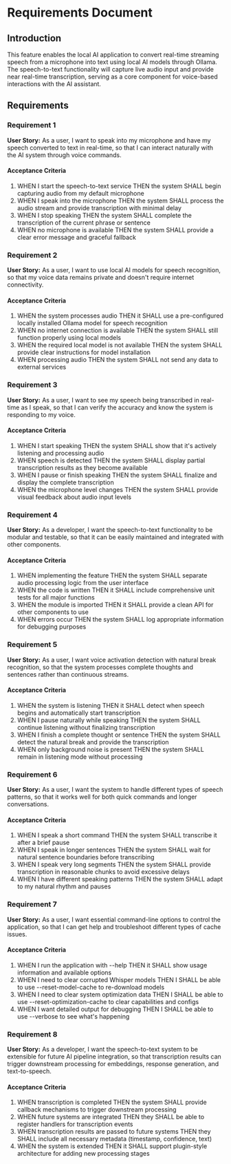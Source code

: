 # Requirements Document

## Introduction

This feature enables the local AI application to convert real-time streaming speech from a microphone into text using local AI models through Ollama. The speech-to-text functionality will capture live audio input and provide near real-time transcription, serving as a core component for voice-based interactions with the AI assistant.

## Requirements

### Requirement 1

**User Story:** As a user, I want to speak into my microphone and have my speech converted to text in real-time, so that I can interact naturally with the AI system through voice commands.

#### Acceptance Criteria

1. WHEN I start the speech-to-text service THEN the system SHALL begin capturing audio from my default microphone
2. WHEN I speak into the microphone THEN the system SHALL process the audio stream and provide transcription with minimal delay
3. WHEN I stop speaking THEN the system SHALL complete the transcription of the current phrase or sentence
4. WHEN no microphone is available THEN the system SHALL provide a clear error message and graceful fallback

### Requirement 2

**User Story:** As a user, I want to use local AI models for speech recognition, so that my voice data remains private and doesn't require internet connectivity.

#### Acceptance Criteria

1. WHEN the system processes audio THEN it SHALL use a pre-configured locally installed Ollama model for speech recognition
2. WHEN no internet connection is available THEN the system SHALL still function properly using local models
3. WHEN the required local model is not available THEN the system SHALL provide clear instructions for model installation
4. WHEN processing audio THEN the system SHALL not send any data to external services

### Requirement 3

**User Story:** As a user, I want to see my speech being transcribed in real-time as I speak, so that I can verify the accuracy and know the system is responding to my voice.

#### Acceptance Criteria

1. WHEN I start speaking THEN the system SHALL show that it's actively listening and processing audio
2. WHEN speech is detected THEN the system SHALL display partial transcription results as they become available
3. WHEN I pause or finish speaking THEN the system SHALL finalize and display the complete transcription
4. WHEN the microphone level changes THEN the system SHALL provide visual feedback about audio input levels

### Requirement 4

**User Story:** As a developer, I want the speech-to-text functionality to be modular and testable, so that it can be easily maintained and integrated with other components.

#### Acceptance Criteria

1. WHEN implementing the feature THEN the system SHALL separate audio processing logic from the user interface
2. WHEN the code is written THEN it SHALL include comprehensive unit tests for all major functions
3. WHEN the module is imported THEN it SHALL provide a clean API for other components to use
4. WHEN errors occur THEN the system SHALL log appropriate information for debugging purposes

### Requirement 5

**User Story:** As a user, I want voice activation detection with natural break recognition, so that the system processes complete thoughts and sentences rather than continuous streams.

#### Acceptance Criteria

1. WHEN the system is listening THEN it SHALL detect when speech begins and automatically start transcription
2. WHEN I pause naturally while speaking THEN the system SHALL continue listening without finalizing transcription
3. WHEN I finish a complete thought or sentence THEN the system SHALL detect the natural break and provide the transcription
4. WHEN only background noise is present THEN the system SHALL remain in listening mode without processing

### Requirement 6

**User Story:** As a user, I want the system to handle different types of speech patterns, so that it works well for both quick commands and longer conversations.

#### Acceptance Criteria

1. WHEN I speak a short command THEN the system SHALL transcribe it after a brief pause
2. WHEN I speak in longer sentences THEN the system SHALL wait for natural sentence boundaries before transcribing
3. WHEN I speak very long segments THEN the system SHALL provide transcription in reasonable chunks to avoid excessive delays
4. WHEN I have different speaking patterns THEN the system SHALL adapt to my natural rhythm and pauses

### Requirement 7

**User Story:** As a user, I want essential command-line options to control the application, so that I can get help and troubleshoot different types of cache issues.

#### Acceptance Criteria

1. WHEN I run the application with --help THEN it SHALL show usage information and available options
2. WHEN I need to clear corrupted Whisper models THEN I SHALL be able to use --reset-model-cache to re-download models
3. WHEN I need to clear system optimization data THEN I SHALL be able to use --reset-optimization-cache to clear capabilities and configs
4. WHEN I want detailed output for debugging THEN I SHALL be able to use --verbose to see what's happening

### Requirement 8

**User Story:** As a developer, I want the speech-to-text system to be extensible for future AI pipeline integration, so that transcription results can trigger downstream processing for embeddings, response generation, and text-to-speech.

#### Acceptance Criteria

1. WHEN transcription is completed THEN the system SHALL provide callback mechanisms to trigger downstream processing
2. WHEN future systems are integrated THEN they SHALL be able to register handlers for transcription events
3. WHEN transcription results are passed to future systems THEN they SHALL include all necessary metadata (timestamp, confidence, text)
4. WHEN the system is extended THEN it SHALL support plugin-style architecture for adding new processing stages
